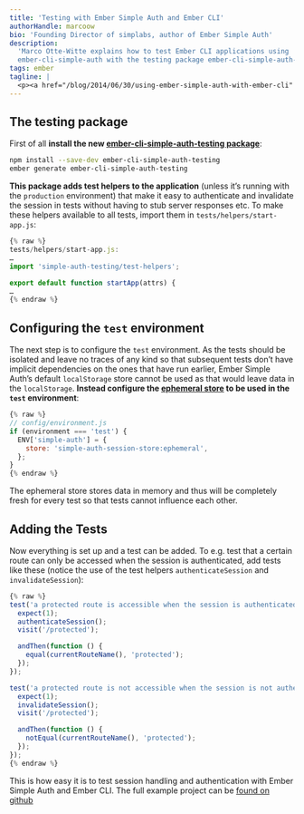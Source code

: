 ```yaml
---
title: 'Testing with Ember Simple Auth and Ember CLI'
authorHandle: marcoow
bio: 'Founding Director of simplabs, author of Ember Simple Auth'
description:
  'Marco Otte-Witte explains how to test Ember CLI applications using
  ember-cli-simple-auth with the testing package ember-cli-simple-auth-testing.'
tags: ember
tagline: |
  <p><a href="/blog/2014/06/30/using-ember-simple-auth-with-ember-cli" title="Using Ember Simple Auth with ember-cli">The last blog post</a> showed how to use <a href="https://github.com/simplabs/ember-simple-auth">Ember Simple Auth</a> with <a href="https://github.com/ember-cli/ember-cli">Ember CLI</a> to implement session handling and authentication. <strong>This post shows how to test that code</strong>.</p>
---
```


## The testing package

First of all **install the new
[ember-cli-simple-auth-testing package](https://www.npmjs.com/package/ember-cli-simple-auth-testing)**:

```bash
npm install --save-dev ember-cli-simple-auth-testing
ember generate ember-cli-simple-auth-testing
```

**This package adds test helpers to the application** (unless it’s running with
the `production` environment) that make it easy to authenticate and invalidate
the session in tests without having to stub server responses etc. To make these
helpers available to all tests, import them in `tests/helpers/start-app.js`:

```js
{% raw %}
tests/helpers/start-app.js:
…
import 'simple-auth-testing/test-helpers';

export default function startApp(attrs) {
…
{% endraw %}
```

## Configuring the `test` environment

The next step is to configure the `test` environment. As the tests should be
isolated and leave no traces of any kind so that subsequent tests don’t have
implicit dependencies on the ones that have run earlier, Ember Simple Auth’s
default `localStorage` store cannot be used as that would leave data in the
`localStorage`. **Instead configure the
[ephemeral store](http://ember-simple-auth.com/api/classes/EphemeralStore.html)
to be used in the `test` environment**:

```js
{% raw %}
// config/environment.js
if (environment === 'test') {
  ENV['simple-auth'] = {
    store: 'simple-auth-session-store:ephemeral',
  };
}
{% endraw %}
```

The ephemeral store stores data in memory and thus will be completely fresh for
every test so that tests cannot influence each other.

## Adding the Tests

Now everything is set up and a test can be added. To e.g. test that a certain
route can only be accessed when the session is authenticated, add tests like
these (notice the use of the test helpers `authenticateSession` and
`invalidateSession`):

```js
{% raw %}
test('a protected route is accessible when the session is authenticated', function () {
  expect(1);
  authenticateSession();
  visit('/protected');

  andThen(function () {
    equal(currentRouteName(), 'protected');
  });
});

test('a protected route is not accessible when the session is not authenticated', function () {
  expect(1);
  invalidateSession();
  visit('/protected');

  andThen(function () {
    notEqual(currentRouteName(), 'protected');
  });
});
{% endraw %}
```

This is how easy it is to test session handling and authentication with Ember
Simple Auth and Ember CLI. The full example project can be
[found on github](https://github.com/simplabs/ember-simple-auth-example)
